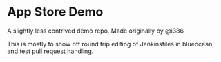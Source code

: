 # App Store Demo


A slightly less contrived demo repo. 
Made originally by @i386

This is mostly to show off round trip editing of Jenkinsfiles in blueocean, and test pull request handling.



